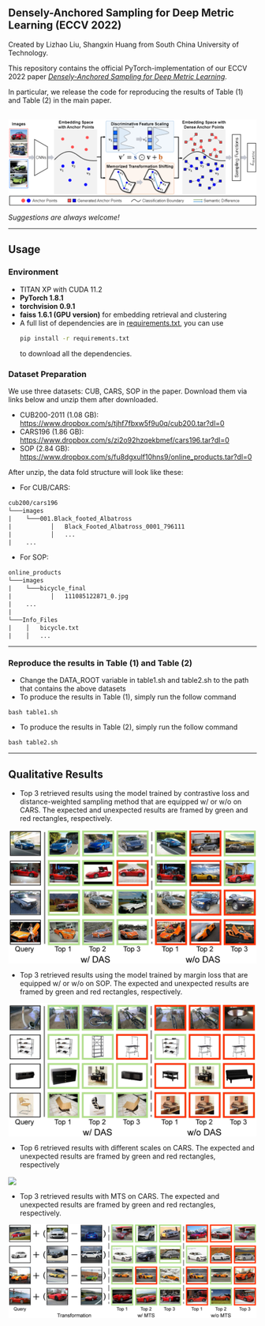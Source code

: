 ## Densely-Anchored Sampling for Deep Metric Learning (ECCV 2022)
Created by Lizhao Liu, Shangxin Huang from South China University of Technology.

This repository contains the official PyTorch-implementation of our ECCV 2022 paper [*Densely-Anchored Sampling for Deep Metric Learning*](#).

In particular, we release the code for reproducing the results of Table (1) and Table (2) in the main paper.

<br>

<img src="image/DAS.png" align="center">

*Suggestions are always welcome!*

---
## Usage

### Environment
- TITAN XP with CUDA 11.2
- **PyTorch 1.8.1**
- **torchvision 0.9.1**
- **faiss 1.6.1 (GPU version)** for embedding retrieval and clustering
- A full list of dependencies are in [requirements.txt](requirements.txt), you can use
	```bash
	pip install -r requirements.txt
	```
	to download all the dependencies.

### Dataset Preparation
We use three datasets: CUB, CARS, SOP in the paper. Download them via links below and unzip them after downloaded.
* CUB200-2011 (1.08 GB): https://www.dropbox.com/s/tjhf7fbxw5f9u0q/cub200.tar?dl=0
* CARS196 (1.86 GB): https://www.dropbox.com/s/zi2o92hzqekbmef/cars196.tar?dl=0
* SOP (2.84 GB): https://www.dropbox.com/s/fu8dgxulf10hns9/online_products.tar?dl=0

After unzip, the data fold structure will look like these:

* For CUB/CARS:
```
cub200/cars196
└───images
|    └───001.Black_footed_Albatross
|           │   Black_Footed_Albatross_0001_796111
|           │   ...
|    ...
```

* For SOP:
```
online_products
└───images
|    └───bicycle_final
|           │   111085122871_0.jpg
|    ...
|
└───Info_Files
|    │   bicycle.txt
|    │   ...
```
---
### Reproduce the results in Table (1) and Table (2)
- Change the DATA_ROOT variable in table1.sh and table2.sh to the path that contains the above datasets
- To produce the results in Table (1), simply run the follow command
```
bash table1.sh
```
- To produce the results in Table (2), simply run the follow command
```
bash table2.sh
```
---
## Qualitative Results

- Top 3 retrieved results using the model trained by contrastive loss and distance-weighted sampling method that are equipped w/ or w/o on CARS. The expected and unexpected results are framed by green and red rectangles, respectively.

<img src="image/CARS_compare.jpg" align="center">
  
- Top 3 retrieved results using the model trained by margin loss that are equipped w/ or w/o on SOP. The expected and unexpected results are framed by green and red rectangles, respectively.

<img src="image/ONLINE_Margin_compare.jpg" align="center">

- Top 6 retrieved results with different scales on CARS. The expected and unexpected results are framed by green and red rectangles, respectively

<img src="image/DFS_top6.png" align="center">
  
- Top 3 retrieved results with MTS on CARS. The expected and unexpected results are framed by green and red rectangles, respectively.

<img src="image/MTS_visual.png" align="center">